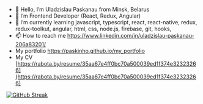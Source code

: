 - 👋 Hello, I’m Uladzislau Paskanau from Minsk, Belarus
- 👀 I’m Frontend Developer (React, Redux, Angular)
- 🌱 I’m currently learning javascript, typescript, react, react-native, redux, redux-toolkut, angular, html, css, node.js, firebase, git, hooks, 
- 📫 How to reach me https://www.linkedin.com/in/uladzislau-paskanau-206a83201/
- My portfolio https://paskinho.github.io/my_portfolio
- My CV [https://rabota.by/resume/35aa67e4ff0bc70a500039ed1f374e32323266](https://rabota.by/resume/35aa67e4ff0bc70a500039ed1f374e32323266)

[![GitHub Streak](https://streak-stats.demolab.com/?user=Paskinho)](https://git.io/streak-stats)

<!---
Paskinho/Paskinho is a ✨ special ✨ repository because its `README.md` (this file) appears on your GitHub profile.
You can click the Preview link to take a look at your changes
